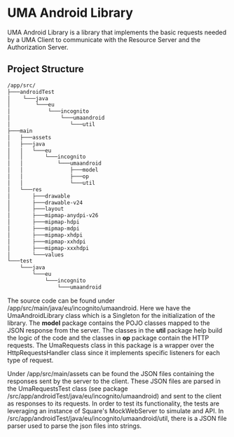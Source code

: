 # UMA Android Library

UMA Android Library is a library that implements the basic requests needed by a UMA Client
to communicate with the Resource Server and the Authorization Server.

## Project Structure
```bash
/app/src/  
├───androidTest  
│    └───java    
│        └───eu      
│            └───incognito  
│                └───umaandroid  
│                   └───util  
├───main  
│   ├───assets
│   ├───java
│   │   └───eu
│   │       └───incognito
│   │           └───umaandroid
│   │               ├───model
│   │               ├───op
│   │               └───util
│   └───res
│       ├───drawable
│       ├───drawable-v24
│       ├───layout
│       ├───mipmap-anydpi-v26
│       ├───mipmap-hdpi
│       ├───mipmap-mdpi
│       ├───mipmap-xhdpi
│       ├───mipmap-xxhdpi
│       ├───mipmap-xxxhdpi
│       └───values
└───test
    └───java
        └───eu
            └───incognito
                └───umaandroid
```
The source code can be found under /app/src/main/java/eu/incognito/umaandroid. Here we have the
UmaAndroidLibrary class which is a Singleton for the initialization of the library.
The **model** package contains the POJO classes mapped to the JSON response from
the server. The classes in the **util** package help build the logic of the code and
the classes in **op** package contain the HTTP requests. The UmaRequests class in this
package is a wrapper over the HttpRequestsHandler class since it implements specific
listeners for each type of request.

Under /app/src/main/assets can be found the JSON files containing the responses sent by the
server to the client. These JSON files are parsed in the UmaRequestsTest class 
(see package /src/app/androidTest/java/eu/incognito/umaandroid) and sent to the client as
responses to its requests. In order to test its functionality, the tests are leveraging 
an instance of Square's MockWebServer to simulate and API.
In /src/app/androidTest/java/eu/incognito/umaandroid/util, there is a JSON file parser used
to parse the json files into strings.
